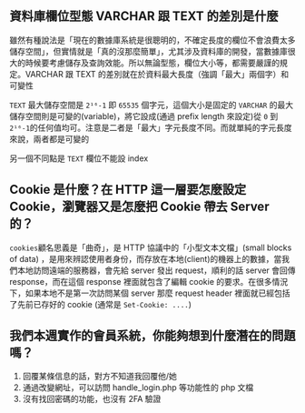 ## 資料庫欄位型態 VARCHAR 跟 TEXT 的差別是什麼

雖然有種說法是「現在的數據庫系統是很聰明的，不確定長度的欄位不會浪費太多儲存空間」，但實情就是「真的沒那麼簡單」，尤其涉及資料庫的開發，當數據庫很大的時候要考慮儲存及查詢效能。所以無論型態，欄位大小等，都需要嚴謹的規定。VARCHAR 跟 TEXT 的差別就在於資料最大長度（強調「最大」兩個字）和可變性

`TEXT` 最大儲存空間是 `2¹⁶-1` 即 `65535` 個字元，這個大小是固定的 
`VARCHAR` 的最大儲存空間則是可變的(variable)，將它設成(通過 prefix length 來設定)從 `0` 到 `2¹⁶-1`的任何值均可。注意是二者是「最大」字元長度不同。而就單純的字元長度來說，兩者都是可變的

另一個不同點是 `TEXT` 欄位不能設 index  

## Cookie 是什麼？在 HTTP 這一層要怎麼設定 Cookie，瀏覽器又是怎麼把 Cookie 帶去 Server 的？

`cookies`顧名思義是「曲奇」，是 HTTP 協議中的「小型文本文檔」(small blocks of data) ，是用來辨認使用者身份，而存放在本地(client)的機器上的數據，當我們本地訪問遠端的服務器，會先給 server 發出 request，順利的話 server 會回傳 response，而在這個 response 裡面就包含了編輯 cookie 的要求。在很多情況下，如果本地不是第一次訪問某個 server 那麼 request header 裡面就已經包括了先前已存好的 cookie (通常是 `Set-Cookie: ....`) 

## 我們本週實作的會員系統，你能夠想到什麼潛在的問題嗎？

1. 回覆某條信息的話，對方不知道我回覆他/她
2. 通過改變網址，可以訪問 handle_login.php 等功能性的 php 文檔
3. 沒有找回密碼的功能，也沒有 2FA 驗證

